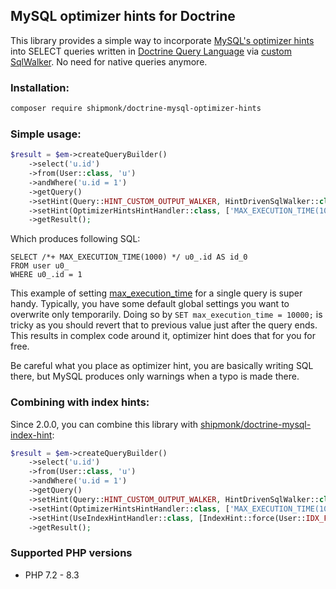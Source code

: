 ## MySQL optimizer hints for Doctrine

This library provides a simple way to incorporate [MySQL's optimizer hints](https://dev.mysql.com/doc/refman/8.0/en/optimizer-hints.html)
into SELECT queries written in [Doctrine Query Language](https://www.doctrine-project.org/projects/doctrine-orm/en/2.9/reference/dql-doctrine-query-language.html)
via [custom SqlWalker](https://www.doctrine-project.org/projects/doctrine-orm/en/2.9/cookbook/dql-custom-walkers.html#modify-the-output-walker-to-generate-vendor-specific-sql).
No need for native queries anymore.

### Installation:

```sh
composer require shipmonk/doctrine-mysql-optimizer-hints
```

### Simple usage:

```php
$result = $em->createQueryBuilder()
    ->select('u.id')
    ->from(User::class, 'u')
    ->andWhere('u.id = 1')
    ->getQuery()
    ->setHint(Query::HINT_CUSTOM_OUTPUT_WALKER, HintDrivenSqlWalker::class)
    ->setHint(OptimizerHintsHintHandler::class, ['MAX_EXECUTION_TIME(1000)'])
    ->getResult();
```

Which produces following SQL:

```mysql
SELECT /*+ MAX_EXECUTION_TIME(1000) */ u0_.id AS id_0
FROM user u0_
WHERE u0_.id = 1
```

This example of setting [max_execution_time](https://dev.mysql.com/doc/refman/8.0/en/server-system-variables.html#sysvar_max_execution_time) for a single query is super handy.
Typically, you have some default global settings you want to overwrite only temporarily.
Doing so by `SET max_execution_time = 10000;` is tricky as you should revert that to previous value just after the query ends.
This results in complex code around it, optimizer hint does that for you for free.

Be careful what you place as optimizer hint, you are basically writing SQL there, but MySQL produces only warnings when a typo is made there.

### Combining with index hints:

Since 2.0.0, you can combine this library with [shipmonk/doctrine-mysql-index-hint](https://github.com/shipmonk-rnd/doctrine-mysql-index-hints):

```php
$result = $em->createQueryBuilder()
    ->select('u.id')
    ->from(User::class, 'u')
    ->andWhere('u.id = 1')
    ->getQuery()
    ->setHint(Query::HINT_CUSTOM_OUTPUT_WALKER, HintDrivenSqlWalker::class)
    ->setHint(OptimizerHintsHintHandler::class, ['MAX_EXECUTION_TIME(1000)'])
    ->setHint(UseIndexHintHandler::class, [IndexHint::force(User::IDX_FOO, User::TABLE_NAME)])
    ->getResult();
```

### Supported PHP versions
- PHP 7.2 - 8.3
